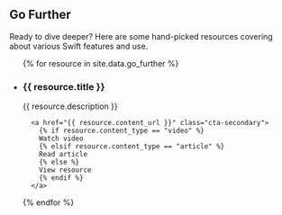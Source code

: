## Go Further

Ready to dive deeper? Here are some hand-picked resources covering about various Swift features and use.

<ul class="go-further-list">
  {% for resource in site.data.go_further %}
  <li class="resource">
      <h3>{{ resource.title }}</h3>
      <p class="description">
        {{ resource.description }}
      </p>
      
      <a href="{{ resource.content_url }}" class="cta-secondary">
        {% if resource.content_type == "video" %}
        Watch video
        {% elsif resource.content_type == "article" %}
        Read article        
        {% else %}
        View resource
        {% endif %}
      </a>
  </li>
  {% endfor %}
</ul>